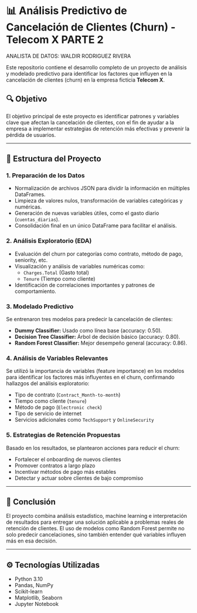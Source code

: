 # 📊 Análisis Predictivo de Cancelación de Clientes (Churn) - Telecom X PARTE 2

ANALISTA DE DATOS: WALDIR RODRIGUEZ RIVERA

Este repositorio contiene el desarrollo completo de un proyecto de análisis y modelado predictivo para identificar los factores que influyen en la cancelación de clientes (churn) en la empresa ficticia **Telecom X**.

## 🔍 Objetivo

El objetivo principal de este proyecto es identificar patrones y variables clave que afectan la cancelación de clientes, con el fin de ayudar a la empresa a implementar estrategias de retención más efectivas y prevenir la pérdida de usuarios.

---

## 🧱 Estructura del Proyecto

### 1. **Preparación de los Datos**
- Normalización de archivos JSON para dividir la información en múltiples DataFrames.
- Limpieza de valores nulos, transformación de variables categóricas y numéricas.
- Generación de nuevas variables útiles, como el gasto diario (`cuentas_diarias`).
- Consolidación final en un único DataFrame para facilitar el análisis.

### 2. **Análisis Exploratorio (EDA)**
- Evaluación del churn por categorías como contrato, método de pago, seniority, etc.
- Visualización y análisis de variables numéricas como:
  - `Charges.Total` (Gasto total)
  - `Tenure` (Tiempo como cliente)
- Identificación de correlaciones importantes y patrones de comportamiento.

### 3. **Modelado Predictivo**
Se entrenaron tres modelos para predecir la cancelación de clientes:
- **Dummy Classifier:** Usado como línea base (accuracy: 0.50).
- **Decision Tree Classifier:** Árbol de decisión básico (accuracy: 0.80).
- **Random Forest Classifier:** Mejor desempeño general (accuracy: 0.86).

### 4. **Análisis de Variables Relevantes**
Se utilizó la importancia de variables (feature importance) en los modelos para identificar los factores más influyentes en el churn, confirmando hallazgos del análisis exploratorio:
- Tipo de contrato (`Contract_Month-to-month`)
- Tiempo como cliente (`tenure`)
- Método de pago (`Electronic check`)
- Tipo de servicio de internet
- Servicios adicionales como `TechSupport` y `OnlineSecurity`

### 5. **Estrategias de Retención Propuestas**
Basado en los resultados, se plantearon acciones para reducir el churn:
- Fortalecer el onboarding de nuevos clientes
- Promover contratos a largo plazo
- Incentivar métodos de pago más estables
- Detectar y actuar sobre clientes de bajo compromiso

---

## 🧠 Conclusión

El proyecto combina análisis estadístico, machine learning e interpretación de resultados para entregar una solución aplicable a problemas reales de retención de clientes. El uso de modelos como Random Forest permite no solo predecir cancelaciones, sino también entender qué variables influyen más en esa decisión.

---

## ⚙️ Tecnologías Utilizadas

- Python 3.10
- Pandas, NumPy
- Scikit-learn
- Matplotlib, Seaborn
- Jupyter Notebook




